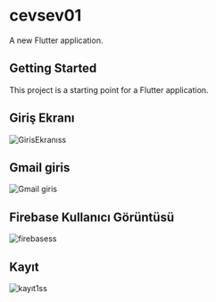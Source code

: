 # cevsev01

A new Flutter application.

## Getting Started

This project is a starting point for a Flutter application.

## Giriş Ekranı

![GirisEkranıss](https://user-images.githubusercontent.com/60198225/76401836-95a23780-6393-11ea-949f-0b19495dfbfb.PNG)

## Gmail giris

![Gmail giris](https://user-images.githubusercontent.com/60198225/76401837-963ace00-6393-11ea-943f-e4a854872c62.PNG)

## Firebase Kullanıcı Görüntüsü

![firebasess](https://user-images.githubusercontent.com/60198225/76401838-96d36480-6393-11ea-8768-e21177f8fba6.PNG)

## Kayıt

![kayıt1ss](https://user-images.githubusercontent.com/60198225/76401841-976bfb00-6393-11ea-846c-1fa2bc683d2f.PNG)

